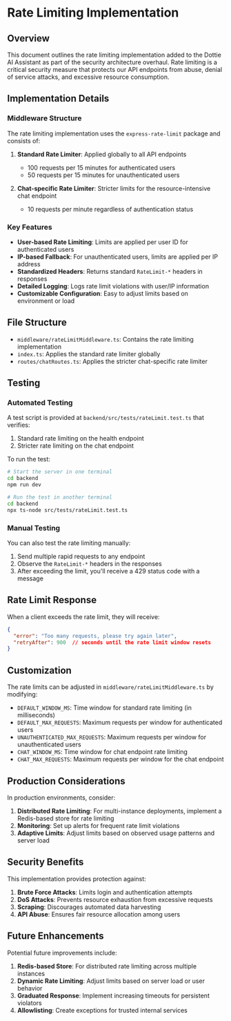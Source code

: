 # Rate Limiting Implementation

## Overview

This document outlines the rate limiting implementation added to the Dottie AI Assistant as part of the security architecture overhaul. Rate limiting is a critical security measure that protects our API endpoints from abuse, denial of service attacks, and excessive resource consumption.

## Implementation Details

### Middleware Structure

The rate limiting implementation uses the `express-rate-limit` package and consists of:

1. **Standard Rate Limiter**: Applied globally to all API endpoints
   - 100 requests per 15 minutes for authenticated users
   - 50 requests per 15 minutes for unauthenticated users

2. **Chat-specific Rate Limiter**: Stricter limits for the resource-intensive chat endpoint
   - 10 requests per minute regardless of authentication status

### Key Features

- **User-based Rate Limiting**: Limits are applied per user ID for authenticated users
- **IP-based Fallback**: For unauthenticated users, limits are applied per IP address
- **Standardized Headers**: Returns standard `RateLimit-*` headers in responses
- **Detailed Logging**: Logs rate limit violations with user/IP information
- **Customizable Configuration**: Easy to adjust limits based on environment or load

## File Structure

- `middleware/rateLimitMiddleware.ts`: Contains the rate limiting implementation
- `index.ts`: Applies the standard rate limiter globally
- `routes/chatRoutes.ts`: Applies the stricter chat-specific rate limiter

## Testing

### Automated Testing

A test script is provided at `backend/src/tests/rateLimit.test.ts` that verifies:
1. Standard rate limiting on the health endpoint
2. Stricter rate limiting on the chat endpoint

To run the test:

```bash
# Start the server in one terminal
cd backend
npm run dev

# Run the test in another terminal
cd backend
npx ts-node src/tests/rateLimit.test.ts
```

### Manual Testing

You can also test the rate limiting manually:

1. Send multiple rapid requests to any endpoint
2. Observe the `RateLimit-*` headers in the responses
3. After exceeding the limit, you'll receive a 429 status code with a message

## Rate Limit Response

When a client exceeds the rate limit, they will receive:

```json
{
  "error": "Too many requests, please try again later",
  "retryAfter": 900  // seconds until the rate limit window resets
}
```

## Customization

The rate limits can be adjusted in `middleware/rateLimitMiddleware.ts` by modifying:

- `DEFAULT_WINDOW_MS`: Time window for standard rate limiting (in milliseconds)
- `DEFAULT_MAX_REQUESTS`: Maximum requests per window for authenticated users
- `UNAUTHENTICATED_MAX_REQUESTS`: Maximum requests per window for unauthenticated users
- `CHAT_WINDOW_MS`: Time window for chat endpoint rate limiting
- `CHAT_MAX_REQUESTS`: Maximum requests per window for the chat endpoint

## Production Considerations

In production environments, consider:

1. **Distributed Rate Limiting**: For multi-instance deployments, implement a Redis-based store for rate limiting
2. **Monitoring**: Set up alerts for frequent rate limit violations
3. **Adaptive Limits**: Adjust limits based on observed usage patterns and server load

## Security Benefits

This implementation provides protection against:

1. **Brute Force Attacks**: Limits login and authentication attempts
2. **DoS Attacks**: Prevents resource exhaustion from excessive requests
3. **Scraping**: Discourages automated data harvesting
4. **API Abuse**: Ensures fair resource allocation among users

## Future Enhancements

Potential future improvements include:

1. **Redis-based Store**: For distributed rate limiting across multiple instances
2. **Dynamic Rate Limiting**: Adjust limits based on server load or user behavior
3. **Graduated Response**: Implement increasing timeouts for persistent violators
4. **Allowlisting**: Create exceptions for trusted internal services
